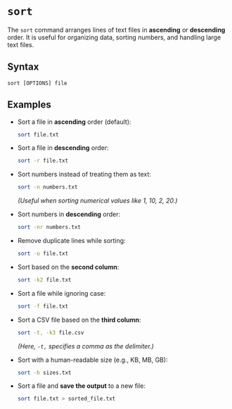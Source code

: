 # **`sort`**  

The `sort` command arranges lines of text files in **ascending** or **descending** order. It is useful for organizing data, sorting numbers, and handling large text files.  


## **Syntax**  
```
sort [OPTIONS] file
```

## **Examples**  

- Sort a file in **ascending** order (default):  
  ```bash
  sort file.txt
  ```

- Sort a file in **descending** order:  
  ```bash
  sort -r file.txt
  ```

- Sort numbers instead of treating them as text:  
  ```bash
  sort -n numbers.txt
  ```
  *(Useful when sorting numerical values like 1, 10, 2, 20.)*  

- Sort numbers in **descending** order:  
  ```bash
  sort -nr numbers.txt
  ```

- Remove duplicate lines while sorting:  
  ```bash
  sort -u file.txt
  ```

- Sort based on the **second column**:  
  ```bash
  sort -k2 file.txt
  ```

- Sort a file while ignoring case:  
  ```bash
  sort -f file.txt
  ```

- Sort a CSV file based on the **third column**:  
  ```bash
  sort -t, -k3 file.csv
  ```
  *(Here, `-t,` specifies a comma as the delimiter.)*

- Sort with a human-readable size (e.g., KB, MB, GB):  
  ```bash
  sort -h sizes.txt
  ```

- Sort a file and **save the output** to a new file:  
  ```bash
  sort file.txt > sorted_file.txt
  ```